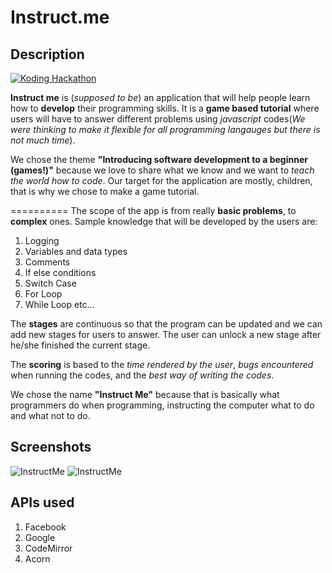 # Instruct.me

## Description

[![Koding Hackathon](http://roncabal.koding.io/images/badge.png "Koding Hackathon")](https://koding.com/Hackathon)

**Instruct me** is (*supposed to be*) an application that will help people learn how to **develop** their programming skills. It is a **game based tutorial** where users will have to answer different problems using *javascript* codes(*We were thinking to make it flexible for all programming langauges but there is not much time*).

We chose the theme **"Introducing software development to a beginner (games!)"** because we love to share what we know and we want to *teach the world how to code*. Our target for the application are mostly, children, that is why we chose to make a game tutorial. 

==========
The scope of the app is from really **basic problems**, to **complex** ones. Sample knowledge that will be developed by the users are:

1. Logging
2. Variables and data types
3. Comments
4. If else conditions
5. Switch Case
6. For Loop
7. While Loop
etc...

The **stages** are continuous so that the program can be updated and we can add new stages for users to answer. The user can unlock a new stage after he/she finished the current stage.

The **scoring** is based to the *time rendered by the user*, *bugs encountered* when running the codes, and the *best way of writing the codes*.

We chose the name **"Instruct Me"** because that is basically what programmers do when programming, instructing the computer what to do and what not to do.

## Screenshots

![InstructMe](http://roncabal.koding.io/images/Screen%20Shot%202014-12-08%20at%202.44.08%20PM.png "InstructMe")
![InstructMe](http://roncabal.koding.io/images/Screen%20Shot%202014-12-08%20at%202.43.56%20PM.png "InstructMe")

## APIs used

1. Facebook
2. Google
3. CodeMirror
4. Acorn
